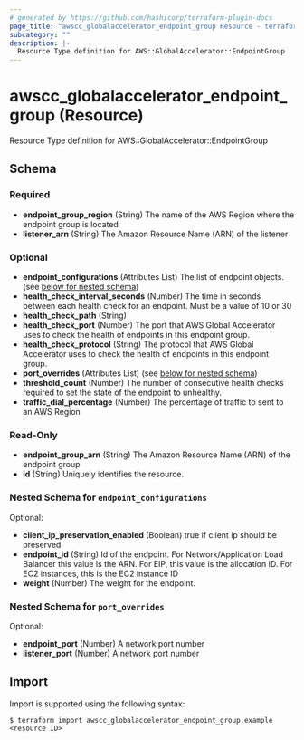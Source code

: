 ```yaml
---
# generated by https://github.com/hashicorp/terraform-plugin-docs
page_title: "awscc_globalaccelerator_endpoint_group Resource - terraform-provider-awscc"
subcategory: ""
description: |-
  Resource Type definition for AWS::GlobalAccelerator::EndpointGroup
---
```


# awscc_globalaccelerator_endpoint_group (Resource)

Resource Type definition for AWS::GlobalAccelerator::EndpointGroup



<!-- schema generated by tfplugindocs -->
## Schema

### Required

- **endpoint_group_region** (String) The name of the AWS Region where the endpoint group is located
- **listener_arn** (String) The Amazon Resource Name (ARN) of the listener

### Optional

- **endpoint_configurations** (Attributes List) The list of endpoint objects. (see [below for nested schema](#nestedatt--endpoint_configurations))
- **health_check_interval_seconds** (Number) The time in seconds between each health check for an endpoint. Must be a value of 10 or 30
- **health_check_path** (String)
- **health_check_port** (Number) The port that AWS Global Accelerator uses to check the health of endpoints in this endpoint group.
- **health_check_protocol** (String) The protocol that AWS Global Accelerator uses to check the health of endpoints in this endpoint group.
- **port_overrides** (Attributes List) (see [below for nested schema](#nestedatt--port_overrides))
- **threshold_count** (Number) The number of consecutive health checks required to set the state of the endpoint to unhealthy.
- **traffic_dial_percentage** (Number) The percentage of traffic to sent to an AWS Region

### Read-Only

- **endpoint_group_arn** (String) The Amazon Resource Name (ARN) of the endpoint group
- **id** (String) Uniquely identifies the resource.

<a id="nestedatt--endpoint_configurations"></a>
### Nested Schema for `endpoint_configurations`

Optional:

- **client_ip_preservation_enabled** (Boolean) true if client ip should be preserved
- **endpoint_id** (String) Id of the endpoint. For Network/Application Load Balancer this value is the ARN.  For EIP, this value is the allocation ID.  For EC2 instances, this is the EC2 instance ID
- **weight** (Number) The weight for the endpoint.


<a id="nestedatt--port_overrides"></a>
### Nested Schema for `port_overrides`

Optional:

- **endpoint_port** (Number) A network port number
- **listener_port** (Number) A network port number

## Import

Import is supported using the following syntax:

```shell
$ terraform import awscc_globalaccelerator_endpoint_group.example <resource ID>
```
